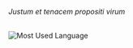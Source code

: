 

*Justum et tenacem propositi virum*




<br />





<img align="left" alt="Most Used Language" src="https://github-readme-stats.vercel.app/api/top-langs/?username=BrunBrand&layout=compact&icon_color=2d77dc&title_color=2d77dc&text_color=ffffff&bg_color=0d1117">
